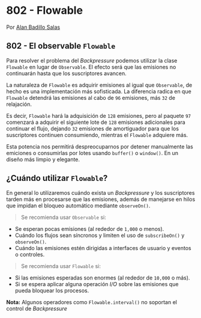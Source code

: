 # 802 - Flowable

Por [Alan Badillo Salas](https://www.nomadacode.com)

## 802 - El observable `Flowable`

Para resolver el problema del *Backpressure* podemos utilizar la clase `Flowable` en lugar de `Observable`. El efecto será que las emisiones no continuarán hasta que los suscriptores avancen.

La naturaleza de `Flowable` es adquirir emisiones al igual que `Observable`, de hecho es una implementación más sofisticada. La diferencia radica en que `Flowable` detendrá las emisiones al cabo de `96` emisiones, más `32` de relajación.

Es decir, `Flowable` hará la adquisición de `128` emisiones, pero al paquete `97` comenzará a adquirir el siguiente lote de `128` emisiones adicionales para continuar el flujo, dejando `32` emisiones de amortiguador para que los suscriptores continuen consumiendo, mientras el `Flowable` adquiere más.

Esta potencia nos permitirá despreocuparnos por detener manualmente las emiciones o consumirlas por lotes usando `buffer()` o `window()`. En un diseño más limpio y elegante.

## ¿Cuándo utilizar `Flowable`?

En general lo utilizaremos cuándo exista un *Backpressure* y los suscriptores tarden más en procesarse que las emisiones, además de manejarse en hilos que impidan el bloqueo automático mediante `observeOn()`.

> Se recomienda usar `Observable` si:

* Se esperan pocas emisiones (al rededor de `1,000` o menos).
* Cuándo los flujos sean síncronos y limiten el uso de `subscribeOn()` y `observeOn()`.
* Cuándo las emisiones estén dirigidas a interfaces de usuario y eventos o controles.

> Se recomienda usar `Flowable` si:

* Si las emisiones esperadas son enormes (al rededor de `10,000` o más).
* Si se espera aplicar alguna operación *I/O* sobre las emisiones que pueda bloquear los procesos.

**Nota:** Algunos operadores como `Flowable.interval()` no soportan el control de *Backpressure* 